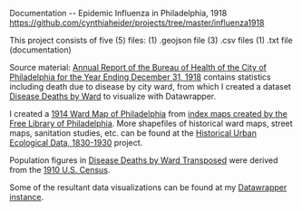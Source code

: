 Documentation -- Epidemic Influenza in Philadelphia, 1918
https://github.com/cynthiaheider/projects/tree/master/influenza1918

This project consists of five (5) files:
(1) .geojson file
(3) .csv files
(1) .txt file (documentation)

Source material:
[Annual Report of the Bureau of Health of the City of Philadelphia for the Year Ending December 31, 1918](http://hdl.handle.net/2027/spo.1340flu.0012.431) contains statistics including death due to disease by city ward, from which I created a dataset [Disease Deaths by Ward](https://github.com/cynthiaheider/projects/blob/master/influenza1918/DiseaseDeathsbyWardPhila1918.csv) to visualize with Datawrapper.

I created a [1914 Ward Map of Philadelphia](https://github.com/cynthiaheider/projects/blob/master/influenza1918/1914_PhilaWardMap.geojson) from [index maps created by the Free Library of Philadelphia](https://drive.google.com/file/d/1KzN_cSo1mFJasI2PpDKWoB3e6XeWuVEC/view). More shapefiles of historical ward maps, street maps, sanitation studies, etc. can be found at the [Historical Urban Ecological Data, 1830-1930](https://www.icpsr.umich.edu/web/ICPSR/studies/35617/datadocumentation) project.

Population figures in [Disease Deaths by Ward Transposed](https://github.com/cynthiaheider/projects/blob/master/influenza1918/DiseaseDeathsbyWardPhila1918-Transposed.csv) were derived from the [1910 U.S. Census](https://www2.census.gov/prod2/decennial/documents/41033935v35-41ch3.pdf).

Some of the resultant data visualizations can be found at my [Datawrapper instance](https://app.datawrapper.de/mycharts/34860).
